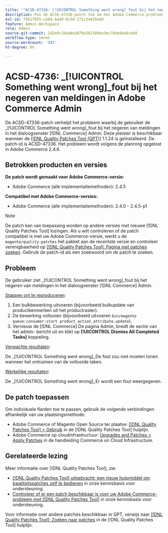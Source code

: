 ```yaml
---
title: '"ACSD-47336: [!UICONTROL Something went wrong] fout bij het negeren van meldingen in Adobe Commerce Admin'''
description: Pas de ACSD-47336-patch toe om het Adobe Commerce-probleem op te lossen dat de gebruiker ziet [!UICONTROL Something went wrong] fout bij het negeren van meldingen in het dialoogvenster [!DNL Commerce] Admin.
exl-id: 7561f055-ce04-4a49-8c58-271c24420a60
feature: Admin Workspace
role: Admin
source-git-commit: 1d2e0c1b4a8e3d79a362500ee3ec7bde84a6ce0d
workflow-type: tm+mt
source-wordcount: '342'
ht-degree: 0%

---
```


# ACSD-4736: _[!UICONTROL Something went wrong]_fout bij het negeren van meldingen in Adobe Commerce Admin

De ACSD-47336-patch verhelpt het probleem waarbij de gebruiker de _[!UICONTROL Something went wrong]_fout bij het negeren van meldingen in het dialoogvenster [!DNL Commerce] Admin. Deze pleister is beschikbaar wanneer de [[!DNL Quality Patches Tool (QPT)]](/help/announcements/adobe-commerce-announcements/magento-quality-patches-released-new-tool-to-self-serve-quality-patches.md) 1.1.24 is geïnstalleerd. De patch-id is ACSD-47336. Het probleem wordt volgens de planning opgelost in Adobe Commerce 2.4.6.

## Betrokken producten en versies

**De patch wordt gemaakt voor Adobe Commerce-versie:**

* Adobe Commerce (alle implementatiemethoden): 2.4.5

**Compatibel met Adobe Commerce-versies:**

* Adobe Commerce (alle implementatiemethoden): 2.4.0 - 2.4.5-p1

>[!NOTE]
>
>De patch kan van toepassing worden op andere versies met nieuwe [!DNL Quality Patches Tool] lozingen. Als u wilt controleren of de patch compatibel is met uw Adobe Commerce-versie, werkt u de `magento/quality-patches` het pakket aan de recentste versie en controleer verenigbaarheid op [[!DNL Quality Patches Tool]: Pagina met patches zoeken](https://experienceleague.adobe.com/tools/commerce-quality-patches/index.html). Gebruik de patch-id als een zoekwoord om de patch te zoeken.

## Probleem

De gebruiker ziet _[!UICONTROL Something went wrong]_fout bij het negeren van meldingen in het dialoogvenster [!DNL Commerce] Admin.

<u>Stappen om te reproduceren</u>:

1. Een bulkbewerking uitvoeren (bijvoorbeeld bulkupdate van productkenmerken uit het productraster).
1. De bewerking voltooien (bijvoorbeeld uitvoeren `bin/magento queue:consumer:start product_action_attribute.update`).
1. Vernieuw de [!DNL Commerce] De pagina Admin, breidt de sectie van het admin- bericht uit en klikt op **[!UICONTROL Dismiss All Completed Tasks]** koppeling.

<u>Verwachte resultaten</u>:

De _[!UICONTROL Something went wrong]_De fout zou niet moeten tonen wanneer het ontruimen van de voltooide taken.

<u>Werkelijke resultaten</u>:

De _[!UICONTROL Something went wrong]_Er wordt een fout weergegeven.

## De patch toepassen

Om individuele flarden toe te passen, gebruik de volgende verbindingen afhankelijk van uw plaatsingsmethode:

* Adobe Commerce of Magento Open Source ter plaatse: [[!DNL Quality Patches Tool] > Gebruik](https://experienceleague.adobe.com/docs/commerce-operations/tools/quality-patches-tool/usage.html) in de [!DNL Quality Patches Tool] hulplijn.
* Adobe Commerce op cloudinfrastructuur: [Upgrades and Patches > Apply Patches](https://experienceleague.adobe.com/docs/commerce-cloud-service/user-guide/develop/upgrade/apply-patches.html) in de handleiding Commerce on Cloud Infrastructure.

## Gerelateerde lezing

Meer informatie over [!DNL Quality Patches Tool], zie:

* [[!DNL Quality Patches Tool] uitgebracht: een nieuw hulpmiddel om kwaliteitspatches zelf te bedienen](/help/announcements/adobe-commerce-announcements/magento-quality-patches-released-new-tool-to-self-serve-quality-patches.md) in onze kennisbasis voor ondersteuning.
* [Controleer of er een patch beschikbaar is voor uw Adobe Commerce-probleem met [!DNL Quality Patches Tool]](/help/support-tools/patches-available-in-qpt-tool/check-patch-for-magento-issue-with-magento-quality-patches.md) in onze kennisbasis voor ondersteuning.

Voor informatie over andere patches beschikbaar in QPT, verwijs naar [[!DNL Quality Patches Tool]: Zoeken naar patches](https://experienceleague.adobe.com/tools/commerce-quality-patches/index.html) in de [!DNL Quality Patches Tool] hulplijn.
